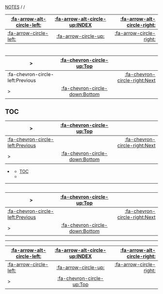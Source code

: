 <nav id="top">

[NOTES](../Index.md) / [](Index.md) / [](.md)

| [:fa-arrow-alt-circle-left:](..//Index.md) | [:fa-arrow-alt-circle-up:INDEX](../Index.md) | [:fa-arrow-alt-circle-right:](..//Index.md) |
| ------------------------------------------ | :------------------------------------------: | ------------------------------------------: |
| [:fa-arrow-circle-left:](.md)              | [:fa-arrow-circle-up:](Index.md)             | [:fa-arrow-circle-right:](.md)              |

</nav>

# 

<nav>

| >                                | [:fa-chevron-circle-up:Top](#top)         |                                       |
| -------------------------------- | :---------------------------------------: | ------------------------------------: |
| :fa-chevron-circle-left:Previous |                                           | [:fa-chevron-circle-right:Next](#toc) |
| >                                | [:fa-chevron-circle-down:Bottom](#bottom) |                                       |

</nav>



## TOC

<nav>

| >                                     | [:fa-chevron-circle-up:Top](#top)         |                                    |
| ------------------------------------- | :---------------------------------------: | ---------------------------------: |
| [:fa-chevron-circle-left:Previous](#) |                                           | [:fa-chevron-circle-right:Next](#) |
| >                                     | [:fa-chevron-circle-down:Bottom](#bottom) |                                    |

</nav>

- [](#)
	- [TOC](#toc)
	- [](#-1)

---

## 

<nav>

| >                                        | [:fa-chevron-circle-up:Top](#top)         |                                    |
| ---------------------------------------- | :---------------------------------------: | ---------------------------------: |
| [:fa-chevron-circle-left:Previous](#toc) |                                           | [:fa-chevron-circle-right:Next](#) |
| >                                        | [:fa-chevron-circle-down:Bottom](#bottom) |                                    |

</nav>



---

<nav id="bottom">

| [:fa-arrow-alt-circle-left:](..//Index.md) | [:fa-arrow-alt-circle-up:INDEX](../Index.md) | [:fa-arrow-alt-circle-right:](..//Index.md) |
| ------------------------------------------ | :------------------------------------------: | ------------------------------------------: |
| [:fa-arrow-circle-left:](.md)              | [:fa-arrow-circle-up:](Index.md)             | [:fa-arrow-circle-right:](.md)              |
| >                                          | [:fa-chevron-circle-up:Top](#top)            |                                             |

</nav>